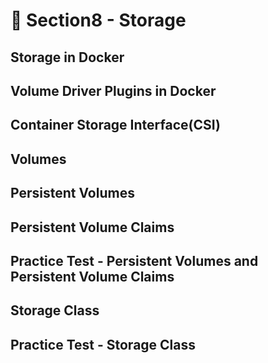 # 🍨 Section8 - Storage

## Storage in Docker


## Volume Driver Plugins in Docker


## Container Storage Interface(CSI)


## Volumes


## Persistent Volumes


## Persistent Volume Claims


## Practice Test - Persistent Volumes and Persistent Volume Claims


## Storage Class


## Practice Test - Storage Class

